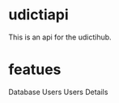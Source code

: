 # udictiapi
This is an api for the udictihub.

# featues
  Database
     Users
     Users Details
  
